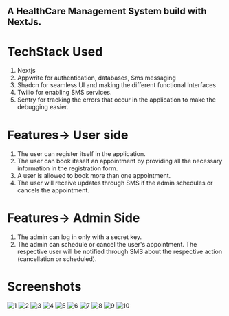 ## A HealthCare Management System build with NextJs.

# TechStack Used
1. Nextjs
2. Appwrite for authentication, databases, Sms messaging
3. Shadcn for seamless UI and making the different functional Interfaces
4. Twilio for enabling SMS services.
5. Sentry for tracking the errors that occur in the application to make the debugging easier.

# Features-> User side

1. The user can register itself in the application.
2. The user can book iteself an appointment by providing all the necessary information in the registration form.
3. A user is allowed to book more than one appointment.
4. The user will receive updates through SMS if the admin schedules or cancels the appointment.

# Features-> Admin Side
1. The admin can log in only with a secret key.
2. The admin can schedule or cancel the user's appointment. The respective user will be notified through SMS about the respective action (cancellation or scheduled).

# Screenshots
![1](https://github.com/user-attachments/assets/88d77b27-6b28-47af-b225-ec2da5fdf16a)
![2](https://github.com/user-attachments/assets/557fe2b4-b6b7-4919-bd46-818ee47f1195)
![3](https://github.com/user-attachments/assets/431e288f-b71e-4e7f-b4af-9b783dbbc455)
![4](https://github.com/user-attachments/assets/bc4a6f39-1e2c-477c-b096-8e971b172ed0)
![5](https://github.com/user-attachments/assets/f30ee2c7-175c-49af-aaf6-7b87c0d4d670)
![6](https://github.com/user-attachments/assets/04641fe4-a17a-46c2-aa3c-8c7a09061866)
![7](https://github.com/user-attachments/assets/cb7e4b58-aa1e-42a6-a191-9929851ce330)
![8](https://github.com/user-attachments/assets/b3630b2c-7944-4725-932d-6cd7aaba3f20)
![9](https://github.com/user-attachments/assets/d9368313-ef0d-48c1-b605-9e37733a2b1d)
![10](https://github.com/user-attachments/assets/83d692c2-7159-4de3-9e73-9b293a8096bc)

